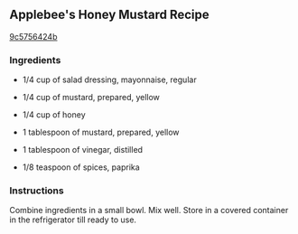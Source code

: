 ## Applebee's Honey Mustard Recipe

[9c5756424b](http://cookeatshare.com/recipes/applebee-s-honey-mustard-68230)

### Ingredients

 - 1/4 cup of salad dressing, mayonnaise, regular

 - 1/4 cup of mustard, prepared, yellow

 - 1/4 cup of honey

 - 1 tablespoon of mustard, prepared, yellow

 - 1 tablespoon of vinegar, distilled

 - 1/8 teaspoon of spices, paprika

### Instructions

Combine ingredients in a small bowl. Mix well. Store in a covered container in the refrigerator till ready to use.